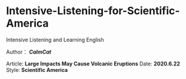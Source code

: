 
# Intensive-Listening-for-Scientific-America
Intensive Listening and Learning English


Author： ***CalmCat***


Article: **Large Impacts May Cause Volcanic Eruptions** Date: **2020.6.22** Style: **Scientific America** 

